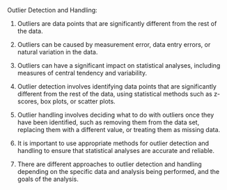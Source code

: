 Outlier Detection and Handling:

1. Outliers are data points that are significantly different from the rest of the data.

2. Outliers can be caused by measurement error, data entry errors, or natural variation in the data.

3. Outliers can have a significant impact on statistical analyses, including measures of central tendency and variability.

4. Outlier detection involves identifying data points that are significantly different from the rest of the data, using statistical methods such as z-scores, box plots, or scatter plots.

5. Outlier handling involves deciding what to do with outliers once they have been identified, such as removing them from the data set, replacing them with a different value, or treating them as missing data.

6. It is important to use appropriate methods for outlier detection and handling to ensure that statistical analyses are accurate and reliable.

7. There are different approaches to outlier detection and handling depending on the specific data and analysis being performed, and the goals of the analysis.